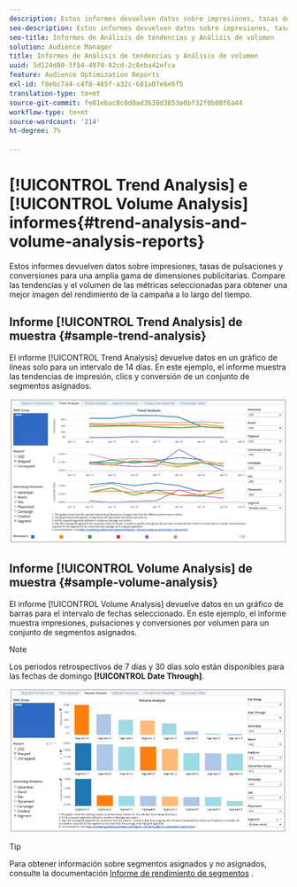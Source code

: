```yaml
---
description: Estos informes devuelven datos sobre impresiones, tasas de pulsaciones y conversiones para una amplia gama de dimensiones publicitarias. Compare las tendencias y el volumen de las métricas seleccionadas para obtener una mejor imagen del rendimiento de la campaña a lo largo del tiempo.
seo-description: Estos informes devuelven datos sobre impresiones, tasas de pulsaciones y conversiones para una amplia gama de dimensiones publicitarias. Compare las tendencias y el volumen de las métricas seleccionadas para obtener una mejor imagen del rendimiento de la campaña a lo largo del tiempo.
seo-title: Informes de Análisis de tendencias y Análisis de volumen
solution: Audience Manager
title: Informes de Análisis de tendencias y Análisis de volumen
uuid: 5d124d80-5f54-4970-92cd-2c8eba42efca
feature: Audience Optimization Reports
exl-id: f8e6c7a4-c4f8-465f-a32c-681a07e6e6f5
translation-type: tm+mt
source-git-commit: fe01ebac8c0d0ad3630d3853e0bf32f0b00f6a44
workflow-type: tm+mt
source-wordcount: '214'
ht-degree: 7%

---
```


# [!UICONTROL Trend Analysis] e  [!UICONTROL Volume Analysis] informes{#trend-analysis-and-volume-analysis-reports}

Estos informes devuelven datos sobre impresiones, tasas de pulsaciones y conversiones para una amplia gama de dimensiones publicitarias. Compare las tendencias y el volumen de las métricas seleccionadas para obtener una mejor imagen del rendimiento de la campaña a lo largo del tiempo.

## Informe [!UICONTROL Trend Analysis] de muestra {#sample-trend-analysis}

El informe [!UICONTROL Trend Analysis] devuelve datos en un gráfico de líneas solo para un intervalo de 14 días. En este ejemplo, el informe muestra las tendencias de impresión, clics y conversión de un conjunto de segmentos asignados.

![](assets/trend-analysis.png)

## Informe [!UICONTROL Volume Analysis] de muestra {#sample-volume-analysis}

El informe [!UICONTROL Volume Analysis] devuelve datos en un gráfico de barras para el intervalo de fechas seleccionado. En este ejemplo, el informe muestra impresiones, pulsaciones y conversiones por volumen para un conjunto de segmentos asignados.

>[!NOTE]
>
>Los periodos retrospectivos de 7 días y 30 días solo están disponibles para las fechas de domingo **[!UICONTROL Date Through]**.

![](assets/volume-analysis.png)

>[!TIP]
>
>Para obtener información sobre segmentos asignados y no asignados, consulte la documentación [Informe de rendimiento de segmentos](../../../reporting/audience-optimization-reports/aor-advertisers/segment-performance.md) .
